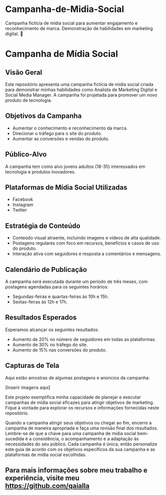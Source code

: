 # Campanha-de-Midia-Social
Campanha fictícia de mídia social para aumentar engajamento e reconhecimento de marca. Demonstração de habilidades em marketing digital. 🚀
# Campanha de Mídia Social

## Visão Geral

Este repositório apresenta uma campanha fictícia de mídia social criada para demonstrar minhas habilidades como Analista de Marketing Digital e Social Media Manager. A campanha foi projetada para promover um novo produto de tecnologia.

## Objetivos da Campanha

- Aumentar o conhecimento e reconhecimento da marca.
- Direcionar o tráfego para o site do produto.
- Aumentar as conversões e vendas do produto.

## Público-Alvo

A campanha tem como alvo jovens adultos (18-35) interessados em tecnologia e produtos inovadores.

## Plataformas de Mídia Social Utilizadas

- Facebook
- Instagram
- Twitter

## Estratégia de Conteúdo

- Conteúdo visual atraente, incluindo imagens e vídeos de alta qualidade.
- Postagens regulares com foco em recursos, benefícios e casos de uso do produto.
- Interação ativa com seguidores e resposta a comentários e mensagens.

## Calendário de Publicação

A campanha será executada durante um período de três meses, com postagens agendadas para os seguintes horários:
- Segundas-feiras e quartas-feiras às 10h e 15h.
- Sextas-feiras às 12h e 17h.

## Resultados Esperados

Esperamos alcançar os seguintes resultados:
- Aumento de 20% no número de seguidores em todas as plataformas.
- Aumento de 30% no tráfego do site.
- Aumento de 15% nas conversões do produto.

## Capturas de Tela

Aqui estão amostras de algumas postagens e anúncios da campanha:

[Inserir imagens aqui]

Este projeto exemplifica minha capacidade de planejar e executar campanhas de mídia social eficazes para atingir objetivos de marketing. Fique à vontade para explorar os recursos e informações fornecidas neste repositório.

Quando a campanha atingir seus objetivos ou chegar ao fim, encerre a campanha de maneira apropriada e faça uma revisão final dos resultados.
Lembre-se de que a chave para uma campanha de mídia social bem-sucedida é a consistência, o acompanhamento e a adaptação às necessidades do seu público. Cada campanha é única, então personalize este guia de acordo com os objetivos específicos da sua campanha e as plataformas de mídia social escolhidas.

Para mais informações sobre meu trabalho e experiência, visite meu https://github.com/qaialla
---
